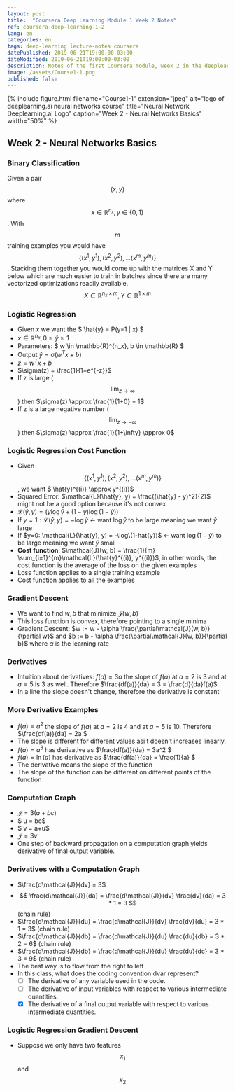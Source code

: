 ```yaml
---
layout: post
title:  "Coursera Deep Learning Module 1 Week 2 Notes"
ref: coursera-deep-learning-1-2
lang: en
categories: en
tags: deep-learning lecture-notes coursera
datePublished: 2019-06-21T19:00:00-03:00
dateModified: 2019-06-21T19:00:00-03:00
description: Notes of the first Coursera module, week 2 in the deeplearning.ai specialization
image: /assets/Course1-1.png
published: false
---
```


{% include figure.html filename="Course1-1" extension="jpeg" alt="logo of deeplearning.ai neural networks course" title="Neural Network Deeplearning.ai Logo" caption="Week 2 - Neural Networks Basics" width="50%" %}

## Week 2 - Neural Networks Basics

### Binary Classification
<script type="text/x-mathjax-config">
MathJax.Hub.Config({
  tex2jax: {inlineMath: [['$','$'], ['\\(','\\)']]}
});
</script>
<script src='https://cdnjs.cloudflare.com/ajax/libs/mathjax/2.7.5/latest.js?config=TeX-MML-AM_CHTML' async></script>
Given a pair $$(x, y)$$ where $$x \in \mathbb{R}^{n_x}, y \in \{0, 1\} $$. With $$m$$ training examples you would have $$ \{(x^1, y^1), (x^2, y^2),...(x^m, y^m)\}$$. Stacking them together you would come up with the matrices X and Y below which are much easier to train in batches since there are many vectorized optimizations readily available. $$X \in \mathbb{R}^{n_x \times m}, Y \in \mathbb{R}^{1 \times m} $$

### Logistic Regression

* Given $x$ we want the $ \hat{y} = P(y=1 \| x) $
* $x \in \mathbb{R}^{n_x}, 0 \geq \hat{y} \geq 1$
* Parameters: $ w \in \mathbb{R}^{n_x}, b \in \mathbb{R} $
* Output $\hat{y} = \sigma(w^Tx + b)$
* $z = w^Tx + b$
* $\sigma(z) = \frac{1}{1+e^{-z}}$
* If z is large ($$\displaystyle\lim_{z\to\infty}$$) then $\sigma(z) \approx \frac{1}{1+0} = 1$
* If z is a large negative number ($$\displaystyle\lim_{z\to-\infty}$$) then $\sigma(z) \approx \frac{1}{1+\infty} \approx 0$

### Logistic Regression Cost Function

* Given $$ \{(x^1, y^1), (x^2, y^2),...(x^m, y^m)\}$$, we want $ \hat{y}^{(i)} \approx y^{(i)}$
* Squared Error: $\mathcal{L}(\hat{y}, y) = \frac{(\hat{y} - y)^2}{2}$ might not be a good option because it's not convex
* $\mathcal{L}(\hat{y}, y) = (y\log\hat{y} + (1-y)\log(1-\hat{y}))$
* If $y=1: \mathcal{L}(\hat{y}, y) = -\log\hat{y}$ <- want $\log\hat{y}$ to be large meaning we want $\hat{y}$ large
* If $y=0: \mathcal{L}(\hat{y}, y) = -\log\(1-hat{y})$ <- want $\log(1-\hat{y})$ to be large meaning we want $\hat{y}$ small
* **Cost function**: $\mathcal{J}(w, b) = \frac{1}{m} \sum_{i=1}^{m}\mathcal{L}(\hat{y}^{(i)}, y^{(i)})$, in other words, the cost function is the average of the loss on the given examples
* Loss function applies to a single training example
* Cost function applies to all the examples

### Gradient Descent

* We want to find $w, b$ that minimize $\mathcal{J}(w, b)$
* This loss function is convex, therefore pointing to a single minima
* Gradient Descent: $w := w - \alpha \frac{\partial\mathcal{J}(w, b)}{\partial w}$ and $b := b - \alpha \frac{\partial\mathcal{J}(w, b)}{\partial b}$ where $\alpha$ is the learning rate

### Derivatives

* Intuition about derivatives: $f(a) = 3a$ the slope of $f(a)$ at $a=2$ is 3 and at $a=5$ is 3 as well. Therefore $\frac{df(a)}{da} = 3 = \frac{d}{da}f(a)$
* In a line the slope doesn't change, therefore the derivative is constant

### More Derivative Examples

* $f(a) = a^2$ the slope of $f(a)$ at $a=2$ is 4 and at $a=5$ is 10. Therefore $\frac{df(a)}{da} = 2a $
* The slope is different for different values asi t doesn't increases linearly.
* $f(a) = a^3$ has derivative as $\frac{df(a)}{da} = 3a^2 $
* $f(a) = \ln(a)$ has derivative as $\frac{df(a)}{da} = \frac{1}{a} $
* The derivative means the slope of the function
* The slope of the function can be different on different points of the function

### Computation Graph

* $\mathcal{J} = 3(a+bc)$
* $ u = bc$
* $ v = a+u$
* $\mathcal{J} = 3v$
* One step of backward propagation on a computation graph yields derivative of final output variable.

### Derivatives with a Computation Graph

* $\frac{d\mathcal{J}}{dv} = 3$
* $$ \frac{d\mathcal{J}}{da} = \frac{d\mathcal{J}}{dv} \frac{dv}{da} = 3 * 1 = 3 $$ (chain rule)
* $\frac{d\mathcal{J}}{du} = \frac{d\mathcal{J}}{dv} \frac{dv}{du} = 3 * 1 = 3$ (chain rule)
* $\frac{d\mathcal{J}}{db} = \frac{d\mathcal{J}}{du} \frac{du}{db} = 3 * 2 = 6$ (chain rule)
* $\frac{d\mathcal{J}}{db} = \frac{d\mathcal{J}}{du} \frac{du}{dc} = 3 * 3 = 9$ (chain rule)
* The best way is to flow from the right to left
* In this class, what does the coding convention dvar represent?
	- [ ] The derivative of any variable used in the code.
	- [ ] The derivative of input variables with respect to various intermediate quantities.
	- [X] The derivative of a final output variable with respect to various intermediate quantities.

### Logistic Regression Gradient Descent

* Suppose we only have two features $$x_1$$ and $$x_2$$